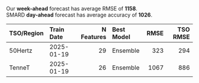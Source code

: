 
Our __week-ahead__ forecast has average RMSE of __1158__.  
SMARD __day-ahead__ forecast has average accuracy of __1026__. 
    
| TSO/Region   | Train Date   |   N Features | Best Model   |   RMSE |   TSO RMSE |
|:-------------|:-------------|-------------:|:-------------|-------:|-----------:|
| 50Hertz      | 2025-01-19   |           29 | Ensemble     |    323 |        294 |
| TenneT       | 2025-01-19   |           26 | Ensemble     |   1067 |        886 |